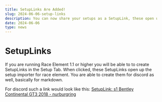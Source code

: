 ```yaml
---
title: SetupLinks Are Added!
slug: 2024-06-06-setup-links
description: You can now share your setups as a SetupLink, these open up race element's setup importer automatically.
date: 2024-06-06
type: news 
---
```

# SetupLinks
If you are running Race Element 1.1 or higher you will be able to to create SetupLinks in the Setup Tab.
When clicked, these SetupLinks open up the setup importer for race element.
You are able to create them for discord as well, basically for markdown.

For discord such a link would look like this:
[SetupLink: s1
Bentley Continental GT3 2018 - nurburgring](https://race.elementfuture.com/setup?link=UEsDBBQAAAAIAE8QyFjnVZwE9QIAAEUHAAAHAAAAczEuanNvbo1UW0%2FbMBR%2BZtL%2BQ5XnrPIttsPbWoT2UDbERXtACLmJ10bkNteBVYj%2FvmOnDU4p05APVT5%2FPvdzXj5%2FOokyZb6rSkenk2ipa1vq7UPW1Lao4UOVDytLHwjCMoodeak2RXatbddGp%2FD9AnIS2a3RG%2F%2FdAz0yb6q26eocFKP4Db4E7qYzzt7dJEHxJOFx%2F8sm94726smRKotVXYEPI8WZqpba%2BLfwBA6BM7nf6296tRQunCSJk%2BF6Y5Utsvmbii90KonAiRA0kYQlEvgeowIhzjkjgmNCASRTylGKUsBpSrngsgcTSdMkEZwJgRIkQ09%2BdHYBSVQ7b6cIISk44VIQjGXCCYPA9zCnJMEp2KSUCgG6%2FQVnUsoUc2ePM0Tk6IIRnGIsGOhkg%2BFMbaw2i3MwCo6H2NUIAwQgyEfj0CDvutSZNU1dZAclnWNgin18cxLUVS03wZ2e316oNrj%2B1enyovgTNgJYqbQ124Vq3VMUOLCxRlm92o6sOxXA43sF9WVhr23TPw66C1ozNAxx2JlRj%2FpS5Uf60UB1%2FnHdOht7ZyZ3Htw5tHPppvmaBy%2FGsxCQP5qI%2Fx6Kk316xoGSAfsoVDwwPggW9%2Fev%2Fuc%2BqNgltJEvI52i1P8h5tqUS%2BarBf%2B8S5HKn1Sd6fxwLVQ6WyvoI1XOVOkYo4qqq9m58xkMsHiArvp52cUVPa%2B1LqFL%2B8SksTsYOxkaftlVresEx7pt%2BwTG7jA4R1lndbA%2FsJd3vJ9FnTfPgbaDVbJ0ibxpzO%2FOuUZQCM8K5dqS0aCpc1W12ownytsqd1Yw6PcinYz8OYfx7TkQkhfPHThGL10tB1XErUUnzMkhbdBGQIsXTx%2FvXm2aYzUzRa6%2F6WK13vkTT%2Fg7j02TL3S9sus%2BeVMGe5VIDLuKwYolsK%2BPYV%2FklEqMEiYFbF8mYQ8eBd92eVsW1vo9Hk4z1G3lmnpUkLMu6x2GhNBRoLkpnmANqaIexdkaXTbKTUcybnWgZo%2Bzpr3Ztq7uFCbh9S9QSwECFAAUAAAACABPEMhY51WcBPUCAABFBwAABwAAAAAAAAAAAAAAAIEAAAAAczEuanNvblBLBQYAAAAAAQABADUAAAAaAwAAAAA%3D)
